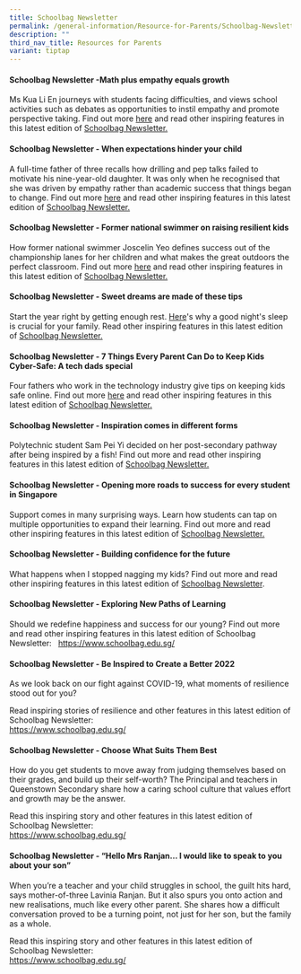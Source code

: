 ```yaml
---
title: Schoolbag Newsletter
permalink: /general-information/Resource-for-Parents/Schoolbag-Newsletter/
description: ""
third_nav_title: Resources for Parents
variant: tiptap
---
```

<h4><strong>Schoolbag Newsletter -Math plus empathy equals growth</strong></h4>
<p>Ms Kua Li En journeys with students facing difficulties, and views school
activities such as debates as opportunities to instil empathy and promote
perspective taking. Find out more <a href="https://www.schoolbag.edu.sg/story/shes-there-for-students-who-come-to-school-to-be-loved/?utm_source=sb+edm+article&amp;utm_medium=newsletter&amp;utm_campaign=oyea2024" rel="noopener noreferrer nofollow" target="_blank">here</a> and
read other inspiring features in this latest edition of <a href="https://www.schoolbag.edu.sg/" rel="noopener noreferrer nofollow" target="_blank">Schoolbag Newsletter.</a>
</p>
<h4><strong>Schoolbag Newsletter - When expectations hinder your child</strong></h4>
<p>A full-time father of three recalls how drilling and pep talks failed
to motivate his nine-year-old daughter. It was only when he recognised
that she was driven by empathy rather than academic success that things
began to change. Find out more <a href="https://www.schoolbag.edu.sg/story/there-are-no-lazy-children-only-parents-making-them-do-what-they-dislike/" rel="noopener noreferrer nofollow" target="_blank">here</a> and
read other inspiring features in this latest edition of <a href="https://www.schoolbag.edu.sg/" rel="noopener noreferrer nofollow" target="_blank">Schoolbag Newsletter.</a>
</p>
<h4><strong>Schoolbag Newsletter - Former national swimmer on raising resilient kids</strong></h4>
<p>How former national swimmer Joscelin Yeo defines success out of the championship
lanes for her children and what makes the great outdoors the perfect classroom.
Find out more <a href="https://www.schoolbag.edu.sg/story/they-ve-fallen-many-times-and-it-s-good-for-them-says-olympian-mum-of-four/?utm_source=newsletter+sb+article&amp;utm_medium=social&amp;utm_campaign=apr+2024+edm" rel="noopener noreferrer nofollow" target="_blank">here</a> and
read other inspiring features in this latest edition of <a href="https://www.schoolbag.edu.sg/" rel="noopener noreferrer nofollow" target="_blank">Schoolbag Newsletter.</a>
</p>
<h4><strong>Schoolbag Newsletter - Sweet dreams are made of these tips</strong></h4>
<p>Start the year right by getting enough rest. <a href="https://www.schoolbag.edu.sg/story/the-benefits-of-sleep-for-students?utm_source=newsletter+sb+article&amp;utm_medium=social&amp;utm_campaign=jan+2024+edm" rel="noopener noreferrer nofollow" target="_blank">Here</a>'s
why a good night's sleep is crucial for your family. Read other inspiring
features in this latest edition of <a href="https://www.schoolbag.edu.sg/" rel="noopener noreferrer nofollow" target="_blank">Schoolbag Newsletter.</a>
</p>
<h4><strong>Schoolbag Newsletter - 7 Things Every Parent Can Do to Keep Kids Cyber-Safe: A tech dads special</strong></h4>
<p>Four fathers who work in the technology industry give tips on keeping
kids safe online. Find out more <a href="https://www.schoolbag.edu.sg/story/7-things-every-parent-can-do-to-keep-kids-cyber-safe-a-tech-dads-special" rel="noopener noreferrer nofollow" target="_blank">here</a> and
read other inspiring features in this latest edition of <a href="https://www.schoolbag.edu.sg/" rel="noopener noreferrer nofollow" target="_blank">Schoolbag Newsletter.</a>
</p>
<h4><strong>Schoolbag Newsletter - Inspiration comes in different forms</strong></h4>
<p>Polytechnic student Sam Pei Yi decided on her post-secondary pathway after
being inspired by a fish! Find out more and read other inspiring features
in this latest edition of <a href="https://www.schoolbag.edu.sg/" rel="noopener noreferrer nofollow" target="_blank">Schoolbag Newsletter.</a>
</p>
<h4><strong>Schoolbag Newsletter - Opening more roads to success for every student in Singapore</strong></h4>
<p>Support comes in many surprising ways. Learn how students can tap on multiple
opportunities to expand their learning. Find out more and read other inspiring
features in this latest edition of <a href="https://www.schoolbag.edu.sg/" rel="noopener noreferrer nofollow" target="_blank">Schoolbag Newsletter.</a>
</p>
<h4><strong>Schoolbag Newsletter -&nbsp;Building confidence for the future</strong></h4>
<p>What happens when I stopped nagging my kids? Find out more and read other
inspiring features in this latest edition of&nbsp;<a href="https://www.schoolbag.edu.sg/" rel="noopener noreferrer nofollow" target="_blank">Schoolbag Newsletter</a>.</p>
<h4><strong>Schoolbag Newsletter - Exploring New Paths of Learning</strong></h4>
<p>Should we redefine happiness and success for our young? Find out more
and read other inspiring features in this latest edition of Schoolbag Newsletter:&nbsp;&nbsp;
<a href="https://www.schoolbag.edu.sg/" rel="noopener noreferrer nofollow" target="_blank">https://www.schoolbag.edu.sg/</a>
</p>
<h4><strong>Schoolbag Newsletter - Be Inspired to Create a Better 2022</strong></h4>
<p>As we look back on our fight against COVID-19, what moments of resilience
stood out for you?</p>
<p>Read inspiring stories of resilience and other features in this latest
edition of Schoolbag Newsletter:
<br><a href="https://www.schoolbag.edu.sg/" rel="noopener noreferrer nofollow" target="_blank">https://www.schoolbag.edu.sg/</a>
</p>
<h4><strong>Schoolbag Newsletter -&nbsp;Choose What Suits Them Best</strong></h4>
<p>How do you get students to move away from judging themselves based on
their grades, and build up their self-worth? The Principal and teachers
in Queenstown Secondary share how a caring school culture that values effort
and growth may be the answer.</p>
<p>Read this inspiring story and other features in this latest edition of
Schoolbag Newsletter:
<br><a href="https://www.schoolbag.edu.sg/" rel="noopener noreferrer nofollow" target="_blank">https://www.schoolbag.edu.sg/</a>
</p>
<h4><strong>Schoolbag Newsletter -&nbsp;“Hello Mrs Ranjan… I would like to speak to you about your son”</strong></h4>
<p>When you’re a teacher and your child struggles in school, the guilt hits
hard, says mother-of-three Lavinia Ranjan. But it also spurs you onto action
and new realisations, much like every other parent. She shares how a difficult
conversation proved to be a turning point, not just for her son, but the
family as a whole.</p>
<p>Read this inspiring story and other features in this latest edition of
Schoolbag Newsletter:
<br><a href="https://www.schoolbag.edu.sg/" rel="noopener noreferrer nofollow" target="_blank">https://www.schoolbag.edu.sg/</a>
</p>